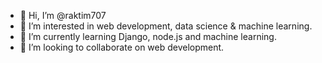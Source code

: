- 👋 Hi, I’m @raktim707
- 👀 I’m interested in web development, data science & machine learning.
- 🌱 I’m currently learning Django, node.js and machine learning.
- 💞️ I’m looking to collaborate on web development.

